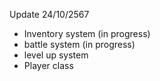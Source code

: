 Update 24/10/2567
  - Inventory system (in progress)
  - battle system (in progress)
  - level up system
  - Player class
